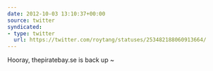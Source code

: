 ```yaml
---
date: 2012-10-03 13:10:37+00:00
source: twitter
syndicated:
- type: twitter
  url: https://twitter.com/roytang/statuses/253482188060913664/
---
```


Hooray, thepiratebay.se is back up ~
